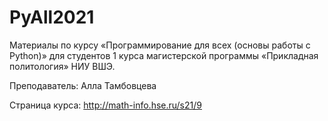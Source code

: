 # PyAll2021

Материалы по курсу «Программирование для всех (основы работы с Python)» для студентов 1 курса магистерской программы «Прикладная политология» НИУ ВШЭ.

Преподаватель: Алла Тамбовцева

Страница курса: http://math-info.hse.ru/s21/9

